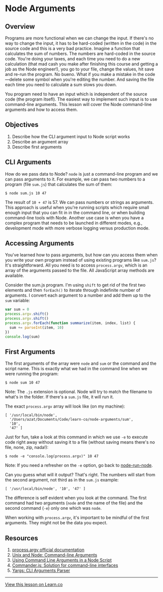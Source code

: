 # Node Arguments

## Overview

Programs are more functional when we can change the input. If there's no way to change the input,  it has to be hard-coded (written in the code) in the source code and this is a very bad practice. Imagine a function that calculates the sum of numbers. The numbers are hard-coded in the source code. You're doing your taxes, and each time you need to do a new calculation (that mad cash you make after finishing this course and getting a job as the Node engineer!), you go to your file, change the values, hit save and re-run the program. No bueno. What if you make a mistake in the code—delete some symbol when you're editing the number. And saving the file each time you need to calculate a sum slows you down.

You program need to have an input which is independent of the source code (the program itsefl). The easiest way to implement such input is to use command-line arguments. This lesson will cover the Node command-line arguments and how to access them.

## Objectives

1. Describe how the CLI argument input to Node script works
2. Describe an argument array
3. Describe first arguments

## CLI Arguments

How do we pass data to Node? `node` is just a command-line program and we can pass arguments to it. For example, we can pass two numbers to a program (file `sum.js`) that calculates the sum of them:

```
$ node sum.js 10 47
```

The result of `10 + 47` is 57. We can pass numbers or strings as arguments. This approach is useful when you're running scripts which require small enough input that you can fit in in the command line, or when building command-line tools with Node. Another use case is when you have a complex program that needs to be launched in different modes, e.g., development mode with more verbose logging versus production mode.

## Accessing Arguments

You've learned how to pass arguments, but how can you access them when you write your own program instead of using existing programs like `sum.js`? It's straightforward. All you need is to access `process.argv`, which is an array of the arguments passed to the file. All JavaScript array methods are available. 

Consider the sum.js program. I'm using `shift` to get rid of the first two elements and then `forEach()` to iterate through indefinite number of arguments. I convert each argument to a number and add them up to the `sum` variable:

```js
var sum = 0
process.argv.shift()
process.argv.shift()
process.argv.forEach(function summarize(item, index, list) {
  sum += parseInt(item, 10)
})
console.log(sum)
```

## First Arguments

The first arguments of the array were `node` and `sum` or the command and the script name. This is exactly what we had in the command line when we were running the program:

```
$ node sum 10 47
```

Note: The `.js` extension is optional. Node will try to match the filename to what's in the folder. If there's a `sum.js` file, it will run it.

The exact `process.argv` array will look like (on my machine):

```
[ '/usr/local/bin/node',
  '/Users/azat/Documents/Code/learn-co/node-arguments/sum',
  '10',
  '47' ]
```


Just for fun, take a look at this command in which we use `-e` to execute code right away without saving it to a file (without saving means there's no file, none, zip, nada!):

```
$ node -e "console.log(process.argv)" 10 47
```

Note: If you need a refresher on the `-e` option, go back to [node-run-node](https://github.com/learn-co-curriculum/node-run-node).

Can you guess what will it output? That's right. The numbers will start from the second argument, not third as in the `sum.js` example:

```
[ '/usr/local/bin/node', '10', '47' ]
```

The difference is self evident when you look at the command. The first command had two arguments (`node` and the name of the file) and the second command (`-e`) only one which was `node`.

When working with `process.argv`, it's important to be mindful of the first arguments. They might not be the data you expect. 


## Resources

1. [process.argv official documentation](https://nodejs.org/docs/latest/api/process.html#process_process_argv)
1. [Unix and Node: Command-line Arguments](http://dailyjs.com/2012/03/01/unix-node-arguments)
2. [Using Command Line Arguments in a Node Script](http://justindavis.co/2014/11/24/using-command-line-arguments-in-a-node-script)
3. [Commander.js: Solution for command-line interfaces](https://github.com/tj/commander.js)
1. [Yargs: CLI Arguments Parser](http://yargs.js.org)


---

<a href='https://learn.co/lessons/node-arguments' data-visibility='hidden'>View this lesson on Learn.co</a>
